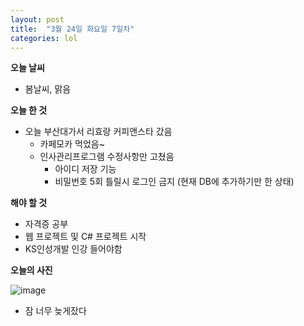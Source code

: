 ```yaml
---
layout: post
title:  "3월 24일 화요일 7일차"
categories: lol
---
```

**오늘 날씨**
- 봄날씨, 맑음


**오늘 한 것**


- 오늘 부산대가서 리효랑 커피앤스타 갔음
  - 카페모카 먹었음~
  - 인사관리프로그램 수정사항만 고쳤음
    - 아이디 저장 기능
    - 비밀번호 5회 틀릴시 로그인 금지 (현재 DB에 추가하기만 한 상태)


**해야 할 것**


- 자격증 공부
- 웹 프로젝트 및 C# 프로젝트 시작
- KS인성개발 인강 들어야함

**오늘의 사진**


![image](https://user-images.githubusercontent.com/55113982/77447755-5fed5c00-6e33-11ea-8220-97edfe16bf19.png)
- 잠 너무 늦게잤다